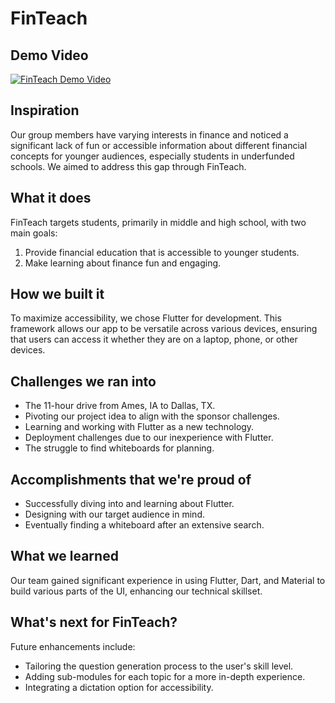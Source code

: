 # FinTeach

## Demo Video
[![FinTeach Demo Video](http://img.youtube.com/vi/egRzmPS4BmA/0.jpg)](http://www.youtube.com/watch?v=egRzmPS4BmA "FinTeach Demo Video")

## Inspiration
Our group members have varying interests in finance and noticed a significant lack of fun or accessible information about different financial concepts for younger audiences, especially students in underfunded schools. We aimed to address this gap through FinTeach.

## What it does
FinTeach targets students, primarily in middle and high school, with two main goals:
1. Provide financial education that is accessible to younger students.
2. Make learning about finance fun and engaging.

## How we built it
To maximize accessibility, we chose Flutter for development. This framework allows our app to be versatile across various devices, ensuring that users can access it whether they are on a laptop, phone, or other devices.

## Challenges we ran into
- The 11-hour drive from Ames, IA to Dallas, TX.
- Pivoting our project idea to align with the sponsor challenges.
- Learning and working with Flutter as a new technology.
- Deployment challenges due to our inexperience with Flutter.
- The struggle to find whiteboards for planning.

## Accomplishments that we're proud of
- Successfully diving into and learning about Flutter.
- Designing with our target audience in mind.
- Eventually finding a whiteboard after an extensive search.

## What we learned
Our team gained significant experience in using Flutter, Dart, and Material to build various parts of the UI, enhancing our technical skillset.

## What's next for FinTeach?
Future enhancements include:
- Tailoring the question generation process to the user's skill level.
- Adding sub-modules for each topic for a more in-depth experience.
- Integrating a dictation option for accessibility.
